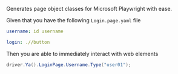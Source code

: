 Generates page object classes for Microsoft Playwright with ease.

Given that you have the following `Login.page.yaml` file

```yaml
username: id username

login: .//button
```

Then you are able to immediately interact with web elements

```csharp
driver.Ya().LoginPage.Username.Type("user01");
```
